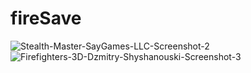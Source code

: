 # fireSave
![Stealth-Master-SayGames-LLC-Screenshot-2](https://user-images.githubusercontent.com/76562274/200810294-c6ac0599-36e8-40b5-8407-0a0a5d4d70b3.jpg)
![Firefighters-3D-Dzmitry-Shyshanouski-Screenshot-3](https://user-images.githubusercontent.com/76562274/200810297-69248ba7-af15-4112-89c3-d88c24d7bdee.jpg)
